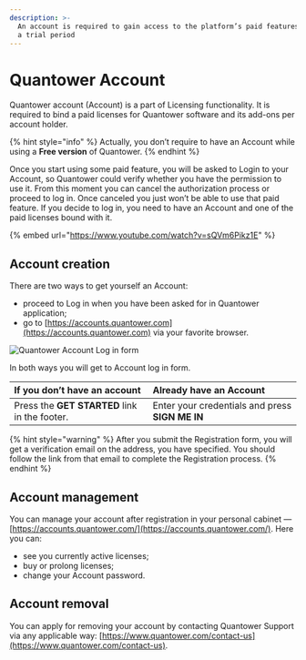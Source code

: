 ```yaml
---
description: >-
  An account is required to gain access to the platform’s paid features even for
  a trial period
---
```


# Quantower Account

Quantower account \(Account\) is a part of Licensing functionality. It is required to bind a paid licenses for Quantower software and its add-ons per account holder.

{% hint style="info" %}
Actually, you don’t require to have an Account while using a **Free version** of Quantower.
{% endhint %}

Once you start using some paid feature, you will be asked to Login to your Account, so Quantower could verify whether you have the permission to use it. From this moment you can cancel the authorization process or proceed to log in. Once canceled you just won’t be able to use that paid feature. If you decide to log in, you need to have an Account and one of the paid licenses bound with it.

{% embed url="https://www.youtube.com/watch?v=sQVm6Pikz1E" %}

## Account creation

There are two ways to get yourself an Account: 

* proceed to Log in when you have been asked for in Quantower application; 
* go to [https://accounts.quantower.com](https://accounts.quantower.com) via your favorite browser.



![Quantower Account Log in form](https://lh5.googleusercontent.com/W4Plz6PIEosVP3gIaprdWE3wDWsKDTZlSCG8fh3a47hM9Mx9jxgq6nmj_x8yI02fa2ykPKfa73g79EOc9Jv7DzP15saDc6S-V4rNA_VCKGCFerll6we2m5M1odzBIJjtlBtTbYmA)

In both ways you will get to Account log in form. 

| If you don’t have an account | Already have an Account |
| :--- | :--- |
| Press the **GET STARTED** link in the footer. |  Enter your credentials and press **SIGN ME IN** |

{% hint style="warning" %}
After you submit the Registration form, you will get a verification email on the address, you have specified. You should follow the link from that email to complete the Registration process.
{% endhint %}

## Account management

You can manage your account after registration in your personal cabinet — [https://accounts.quantower.com/](https://accounts.quantower.com/). Here you can: 

* see you currently active licenses;
* buy or prolong licenses;
* change your Account password.

## Account removal

You can apply for removing your account by contacting Quantower Support via any applicable way: [https://www.quantower.com/contact-us](https://www.quantower.com/contact-us).

